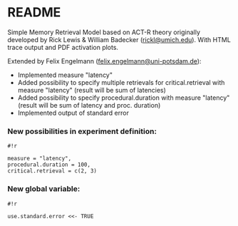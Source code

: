 # README #

Simple Memory Retrieval Model based on ACT-R theory originally developed by Rick Lewis & William Badecker (rickl@umich.edu).
With HTML trace output and PDF activation plots.

Extended by Felix Engelmann (felix.engelmann@uni-potsdam.de):

* Implemented measure "latency"
* Added possibility to specify multiple retrievals for critical.retrieval with measure "latency" (result will be sum of latencies)
* Added possibility to specify procedural.duration with measure "latency" (result will be sum of latency and proc. duration)
* Implemented output of standard error

### New possibilities in experiment definition: ###

```
#!r

measure = "latency",
procedural.duration = 100,
critical.retrieval = c(2, 3)
```

### New global variable: ###

```
#!r

use.standard.error <<- TRUE
```
